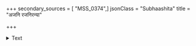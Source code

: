 +++
secondary_sources = [ "MSS_0374",]
jsonClass = "Subhaashita"
title = "अजनि रजनिरन्या"

+++

<details><summary>Text</summary>

अजनि रजनिरन्या चन्द्रमः कान्तिवन्या- विपुलचपलवीचिव्याचिता काचिदेव।  
सतरुगिरिसरिद्भिः किं हरिद्भिः समेतं धवलिमनि धरित्रीमण्डलं मग्नमेतत्॥
</details>

